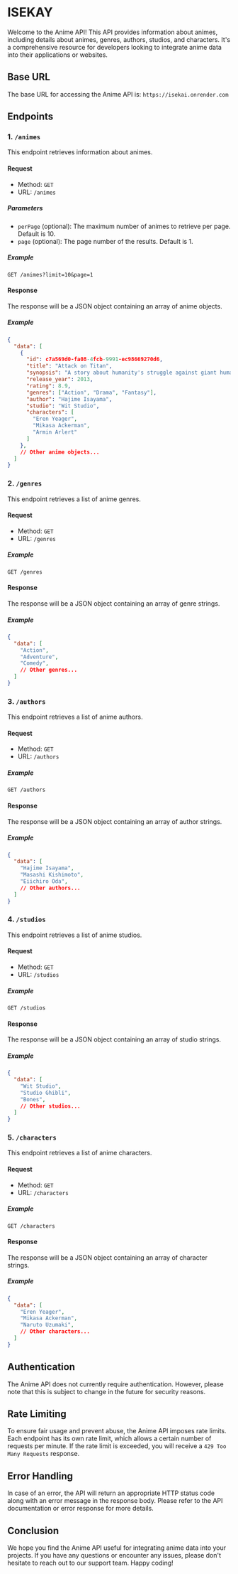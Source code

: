 # ISEKAY

Welcome to the Anime API! This API provides information about animes, including details about animes, genres, authors, studios, and characters. It's a comprehensive resource for developers looking to integrate anime data into their applications or websites.

## Base URL

The base URL for accessing the Anime API is: `https://isekai.onrender.com`

## Endpoints

### 1. `/animes`

This endpoint retrieves information about animes.

#### Request

- Method: `GET`
- URL: `/animes`

##### Parameters

- `perPage` (optional): The maximum number of animes to retrieve per page. Default is 10.
- `page` (optional): The page number of the results. Default is 1.

##### Example

```
GET /animes?limit=10&page=1
```

#### Response

The response will be a JSON object containing an array of anime objects.

##### Example

```json
{
  "data": [
    {
      "id": c7a569d0-fa08-4fcb-9991-ec98669270d6,
      "title": "Attack on Titan",
      "synopsis": "A story about humanity's struggle against giant humanoid creatures known as Titans.",
      "release_year": 2013,
      "rating": 8.9,
      "genres": ["Action", "Drama", "Fantasy"],
      "author": "Hajime Isayama",
      "studio": "Wit Studio",
      "characters": [
        "Eren Yeager",
        "Mikasa Ackerman",
        "Armin Arlert"
      ]
    },
    // Other anime objects...
  ]
}
```

### 2. `/genres`

This endpoint retrieves a list of anime genres.

#### Request

- Method: `GET`
- URL: `/genres`

##### Example

```
GET /genres
```

#### Response

The response will be a JSON object containing an array of genre strings.

##### Example

```json
{
  "data": [
    "Action",
    "Adventure",
    "Comedy",
    // Other genres...
  ]
}
```

### 3. `/authors`

This endpoint retrieves a list of anime authors.

#### Request

- Method: `GET`
- URL: `/authors`

##### Example

```
GET /authors
```

#### Response

The response will be a JSON object containing an array of author strings.

##### Example

```json
{
  "data": [
    "Hajime Isayama",
    "Masashi Kishimoto",
    "Eiichiro Oda",
    // Other authors...
  ]
}
```

### 4. `/studios`

This endpoint retrieves a list of anime studios.

#### Request

- Method: `GET`
- URL: `/studios`

##### Example

```
GET /studios
```

#### Response

The response will be a JSON object containing an array of studio strings.

##### Example

```json
{
  "data": [
    "Wit Studio",
    "Studio Ghibli",
    "Bones",
    // Other studios...
  ]
}
```

### 5. `/characters`

This endpoint retrieves a list of anime characters.

#### Request

- Method: `GET`
- URL: `/characters`

##### Example

```
GET /characters
```

#### Response

The response will be a JSON object containing an array of character strings.

##### Example

```json
{
  "data": [
    "Eren Yeager",
    "Mikasa Ackerman",
    "Naruto Uzumaki",
    // Other characters...
  ]
}
```

## Authentication

The Anime API does not currently require authentication. However, please note that this is subject to change in the future for security reasons.

## Rate Limiting

To ensure fair usage and prevent abuse, the Anime API imposes rate limits. Each endpoint has its own rate limit, which allows a certain number of requests per minute. If the rate limit is exceeded, you will receive a `429 Too Many Requests` response.

## Error Handling

In case of an error, the API will return an appropriate HTTP status code along with an error message in the response body. Please refer to the API documentation or error response for more details.

## Conclusion

We hope you find the Anime API useful for integrating anime data into your projects. If you have any questions or encounter any issues, please don't hesitate to reach out to our support team. Happy coding!
